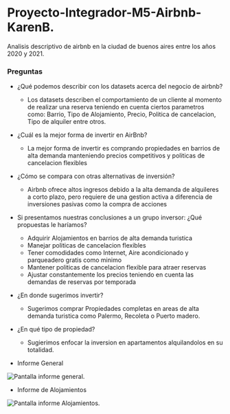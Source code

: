 # Proyecto-Integrador-M5-Airbnb-KarenB.

Analisis descriptivo de airbnb en la ciudad de buenos aires entre los años 2020 y 2021.

### Preguntas 

* ¿Qué podemos describir con los datasets acerca del negocio de airbnb?
  - Los datasets describen el comportamiento de un cliente al momento de realizar una reserva teniendo en cuenta ciertos parametros como: Barrio, Tipo de Alojamiento, Precio, Politica de cancelacion, Tipo de alquiler entre otros.
  
* ¿Cuál es la mejor forma de invertir en AirBnb?
  - La mejor forma de invertir es comprando propiedades en barrios de alta demanda manteniendo precios competitivos y politicas de cancelacion flexibles
  
* ¿Cómo se compara con otras alternativas de inversión?
  - Airbnb ofrece altos ingresos debido a la alta demanda de alquileres a corto plazo, pero requiere de una gestion activa a diferencia de inversiones pasivas como la compra de acciones
  
* Si presentamos nuestras conclusiones a un grupo inversor: ¿Qué propuestas le haríamos?
  - Adquirir Alojamientos en barrios de alta demanda turistica
  - Manejar politicas de cancelacion flexibles
  - Tener comodidades como Internet, Aire acondicionado y parqueadero gratis como minimo
  - Mantener politicas de cancelacion flexible para atraer reservas
  - Ajustar constantemente los precios teniendo en cuenta las demandas de reservas por temporada

* ¿En donde sugerimos invertir?
  - Sugerimos comprar Propiedades completas en areas de alta demanda turistica como Palermo, Recoleta o Puerto madero.

  
* ¿En qué tipo de propiedad?
  - Sugierimos enfocar la inversion en apartamentos alquilandolos en su totalidad.


- Informe General
  
![Pantalla informe general](https://github.com/user-attachments/assets/4b84725a-9144-4a45-aca5-68b54d59376e).

- Informe de Alojamientos

![Pantalla informe Alojamientos](https://github.com/user-attachments/assets/17089002-5885-464b-ae2c-b0d7e847d2f5).
